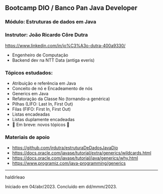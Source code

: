 ## Bootcamp DIO / Banco Pan Java Developer
### Módulo: Estruturas de dados em Java
### Instrutor: João Ricardo Côre Dutra
https://www.linkedin.com/in/jo%C3%A3o-dutra-400a9330/

- Engenheiro de Computação
- Backend dev na NTT Data (antiga everis)

### Tópicos estudados:
- Atribuição e referência em Java
- Conceito de nó e Encadeamento de nós
- Generics em Java
- Refatoração da Classe No (tornando-a genérica)
- Pilhas (LIFO: Last In, First Out)
- Filas (FIFO: First In, First Out)
- Listas encadeadas
- Listas duplamente encadeadas
- 🚧 Em breve: novos tópicos 🚧

### Materiais de apoio
- https://github.com/jrdutra/estruturaDeDadosJavaDio
- https://docs.oracle.com/javase/tutorial/extra/generics/wildcards.html
- https://docs.oracle.com/javase/tutorial/java/generics/why.html
- https://www.programiz.com/java-programming/generics

---
haldirleao

Iniciado em 04/abr/2023. Concluído em dd/mmm/2023.